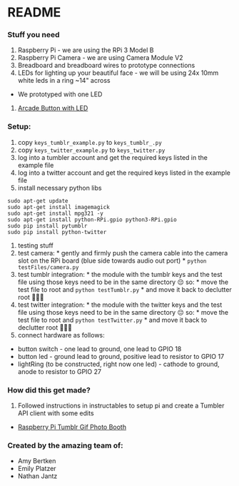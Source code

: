 # README

### Stuff you need

1. Raspberry Pi - we are using the RPi 3 Model B
1. Raspberry Pi Camera - we are using Camera Module V2
1. Breadboard and breadboard wires to prototype connections
1. LEDs for lighting up your beautiful face - we will be using 24x 10mm white leds in a ring ~14" across
  * We prototyped with one LED
1. [Arcade Button with LED](https://www.adafruit.com/product/3490)

### Setup:

1. copy `keys_tumblr_example.py` to `keys_tumblr_.py`
1. copy `keys_twitter_example.py` to `keys_twitter.py`
1. log into a tumbler account and get the required keys listed in the example file
1. log into a twitter account and get the required keys listed in the example file
1. install necessary python libs

  ```
  sudo apt-get update
  sudo apt-get install imagemagick
  sudo apt-get install mpg321 -y
  sudo apt-get install python-RPi.gpio python3-RPi.gpio
  sudo pip install pytumblr
  sudo pip install python-twitter
  ```

1. testing stuff
  1. test camera:
    * gently and firmly push the camera cable into the camera slot on the RPi board (blue side towards audio out port)
    * `python testFiles/camera.py`
  1. test tumblr integration:
    * the module with the tumblr keys and the test file using those keys need to be in the same directory 😔 so:
    * move the test file to root and `python testTumblr.py`
    * and move it back to declutter root 🤷🏽‍♀️
  1. test twitter integration:
    * the module with the twitter keys and the test file using those keys need to be in the same directory 😔 so:
    * move the test file to root and `python testTwitter.py`
    * and move it back to declutter root 🤷🏽‍♀️
1. connect hardware as follows:
  * button switch - one lead to ground, one lead to GPIO 18
  * button led - ground lead to ground, positive lead to resistor to GPIO 17
  * lightRing (to be constructed, right now one led) - cathode to ground, anode to resistor to GPIO 27

### How did this get made?

1. Followed instructions in instructables to setup pi and create a Tumbler API client with some edits
  * [Raspberry Pi Tumblr Gif Photo Booth](http://www.instructables.com/id/Raspberry-Pi-Tumblr-GIF-Photo-Booth/)


### Created by the amazing team of:
  * Amy Bertken
  * Emily Platzer
  * Nathan Jantz
